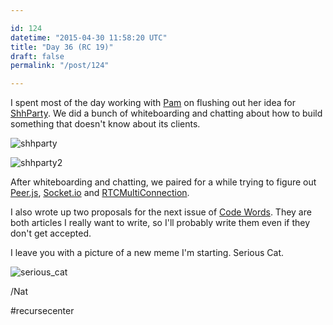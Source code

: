 ```yaml
---

id: 124
datetime: "2015-04-30 11:58:20 UTC"
title: "Day 36 (RC 19)"
draft: false
permalink: "/post/124"

---
```


I spent most of the day working with [Pam](https://twitter.com/pamasaur) on flushing out her idea for [ShhParty](https://github.com/pselle/shhparty/tree/socketio). We did a bunch of whiteboarding and chatting about how to build something that doesn't know about its clients. 

![shhparty](https://s3.amazonaws.com/f.cl.ly/items/0A2Y240M2q2e1k3R1n1U/shhparty.png)

![shhparty2](https://s3.amazonaws.com/f.cl.ly/items/0s2k3x2c222E3h2H2m0Q/2015-04-29-16.21.29.png)

After whiteboarding and chatting, we paired for a while trying to figure out [Peer.js](https://peerjs.com/), [Socket.io](https://socket.io/) and [RTCMultiConnection](https://github.com/muaz-khan/WebRTC-Experiment/tree/master/RTCMultiConnection).

I also wrote up two proposals for the next issue of [Code Words](https://codewords.recurse.com/). They are both articles I really want to write, so I'll probably write them even if they don't get accepted.

I leave you with a picture of a new meme I'm starting. Serious Cat.

![serious_cat](https://s3.amazonaws.com/f.cl.ly/items/2j2e1x3q433z0H050n36/seriouscat.gif)

/Nat

#recursecenter

